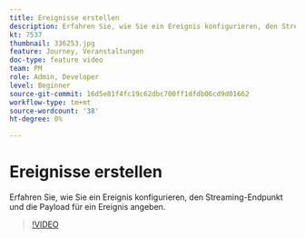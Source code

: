 ```yaml
---
title: Ereignisse erstellen
description: Erfahren Sie, wie Sie ein Ereignis konfigurieren, den Streaming-Endpunkt und die Payload für ein Ereignis angeben.
kt: 7537
thumbnail: 336253.jpg
feature: Journey, Veranstaltungen
doc-type: feature video
team: PM
role: Admin, Developer
level: Beginner
source-git-commit: 16d5e81f4fc19c62dbc700ff1dfdb06cd9d01662
workflow-type: tm+mt
source-wordcount: '38'
ht-degree: 0%

---
```



# Ereignisse erstellen

Erfahren Sie, wie Sie ein Ereignis konfigurieren, den Streaming-Endpunkt und die Payload für ein Ereignis angeben.

>[!VIDEO](https://video.tv.adobe.com/v/336253?quality=12)
